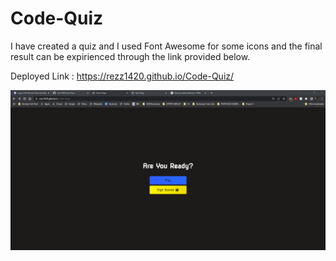 # Code-Quiz

I have created a quiz and I used Font Awesome for some icons and the final result can be expirienced through the link provided below.

Deployed Link : https://rezz1420.github.io/Code-Quiz/

![Preview:](Screenshot.png)
